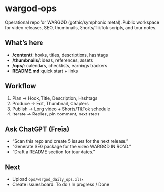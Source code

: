 # wargod-ops
Operational repo for WARGØD (gothic/symphonic metal). Public workspace for video releases, SEO, thumbnails, Shorts/TikTok scripts, and tour notes.

## What’s here
- **/content/**: hooks, titles, descriptions, hashtags
- **/thumbnails/**: ideas, references, assets
- **/ops/**: calendars, checklists, earnings trackers
- **README.md**: quick start + links

## Workflow
1) Plan → Hook, Title, Description, Hashtags
2) Produce → Edit, Thumbnail, Chapters
3) Publish → Long video + Shorts/TikTok schedule
4) Iterate → Replies, pin comment, next steps

## Ask ChatGPT (Freïa)
- “Scan this repo and create 5 issues for the next release.”
- “Generate SEO package for the video WARGØD IN ROAD.”
- “Draft a README section for tour dates.”

## Next
- Upload `ops/wargod_daily_ops.xlsx`
- Create issues board: To do / In progress / Done
